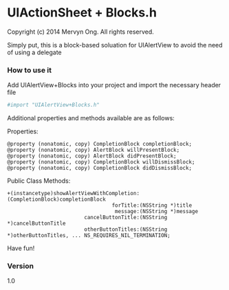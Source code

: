 # UIActionSheet + Blocks.h
Copyright (c) 2014 Mervyn Ong. All rights reserved.

Simply put, this is a block-based soluation for UIAlertView to avoid the need of using a delegate

### How to use it
Add UIAlertView+Blocks into your project and import the necessary header file 

```sh
#import "UIAlertView+Blocks.h"
```

Additional properties and methods available are as follows:

Properties:
```
@property (nonatomic, copy) CompletionBlock completionBlock;
@property (nonatomic, copy) AlertBlock willPresentBlock;
@property (nonatomic, copy) AlertBlock didPresentBlock;
@property (nonatomic, copy) CompletionBlock willDismissBlock;
@property (nonatomic, copy) CompletionBlock didDismissBlock;
```

Public Class Methods:
```
+(instancetype)showAlertViewWithCompletion:(CompletionBlock)completionBlock
                                  forTitle:(NSString *)title
                                   message:(NSString *)message
                         cancelButtonTitle:(NSString *)cancelButtonTitle
                         otherButtonTitles:(NSString *)otherButtonTitles, ... NS_REQUIRES_NIL_TERMINATION;
```
Have fun!
### Version
1.0
